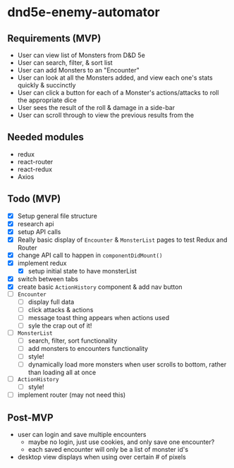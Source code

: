 # dnd5e-enemy-automator

## Requirements (MVP)
- User can view list of Monsters from D&D 5e
- User can search, filter, & sort list
- User can add Monsters to an "Encounter"
- User can look at all the Monsters added, and view each one's stats quickly & succinctly
- User can click a button for each of a Monster's actions/attacks to roll the appropriate dice
- User sees the result of the roll & damage in a side-bar
- User can scroll through to view the previous results from the 

## Needed modules
- redux
- react-router
- react-redux
- Axios

## Todo (MVP)
- [x] Setup general file structure
- [x] research api
- [x] setup API calls
- [x] Really basic display of `Encounter` & `MonsterList` pages to test Redux and Router
- [x] change API call to happen in `componentDidMount()`
- [x] implement redux
  - [x] setup initial state to have monsterList
- [x] switch between tabs
- [x] create basic `ActionHistory` component & add nav button
- [ ] `Encounter`
  - [ ] display full data
  - [ ] click attacks & actions
  - [ ] message toast thing appears when actions used
  - [ ] syle the crap out of it!
- [ ] `MonsterList`
  - [ ] search, filter, sort functionality
  - [ ] add monsters to encounters functionality
  - [ ] style!
  - [ ] dynamically load more monsters when user scrolls to bottom, rather than loading all at once
- [ ] `ActionHistory`
  - [ ] style!
- [ ] implement router (may not need this)

## Post-MVP
- user can login and save multiple encounters
  - maybe no login, just use cookies, and only save one encounter?
  - each saved encounter will only be a list of monster id's
- desktop view displays when using over certain # of pixels
